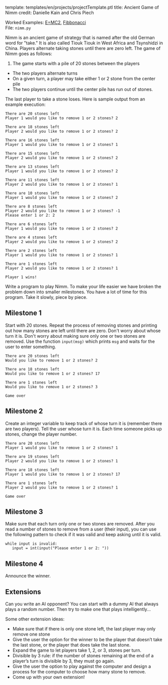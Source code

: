 template: templates/en/projects/projectTemplate.ptl
title: Ancient Game of Nimm
credit: Danielle Kain and Chris Piech

Worked Examples: 
<a href="{{pathToRoot}}en/projects/emc2.html">E=MC2</a>,
<a href="{{pathToRoot}}en/projects/fibb.html">Fibbonacci</a>
<br/>
File: `nimm.py`

Nimm is an ancient game of strategy that is named after the old German word for "take." It is also called Tiouk Tiouk in West Africa and Tsynshidzi in China. Players alternate taking stones until there are zero left. The game of Nimm goes as follows:

1. The game starts with a pile of 20 stones between the players
+ The two players alternate turns
+ On a given turn, a player may take either 1 or 2 stone from the center pile
+ The two players continue until the center pile has run out of stones.

The last player to take a stone loses. Here is sample output from an example execution:

```
There are 20 stones left
Player 1 would you like to remove 1 or 2 stones? 2

There are 18 stones left
Player 2 would you like to remove 1 or 2 stones? 2

There are 16 stones left
Player 1 would you like to remove 1 or 2 stones? 1

There are 15 stones left
Player 2 would you like to remove 1 or 2 stones? 2

There are 13 stones left
Player 1 would you like to remove 1 or 2 stones? 2

There are 11 stones left
Player 2 would you like to remove 1 or 2 stones? 1

There are 10 stones left
Player 1 would you like to remove 1 or 2 stones? 2

There are 8 stones left
Player 2 would you like to remove 1 or 2 stones? -1
Please enter 1 or 2: 2

There are 6 stones left
Player 1 would you like to remove 1 or 2 stones? 2

There are 4 stones left
Player 2 would you like to remove 1 or 2 stones? 2

There are 2 stones left
Player 1 would you like to remove 1 or 2 stones? 1

There are 1 stones left
Player 2 would you like to remove 1 or 2 stones? 1

Player 1 wins!
```

Write a program to play Nimm. To make your life easier we have broken the problem down into smaller milestones. You have a lot of time for this program. Take it slowly, piece by piece.

## Milestone 1

Start with 20 stones. Repeat the process of removing stones and printing out how many stones are left until there are zero. Don't worry about whose turn it is. Don't worry about making sure only one or two stones are removed. Use the function `input(msg)` which prints `msg` and waits for the user to enter something.

```
There are 20 stones left
Would you like to remove 1 or 2 stones? 2

There are 18 stones left
Would you like to remove 1 or 2 stones? 17

There are 1 stones left
Would you like to remove 1 or 2 stones? 3

Game over
```

## Milestone 2
Create an integer variable to keep track of whose turn it is (remember there are two players). Tell the user whose turn it is. Each time someone picks up stones, change the player number.

```
There are 20 stones left
Player 1 would you like to remove 1 or 2 stones? 1

There are 19 stones left
Player 2 would you like to remove 1 or 2 stones? 1

There are 18 stones left
Player 1 would you like to remove 1 or 2 stones? 17

There are 1 stones left
Player 2 would you like to remove 1 or 2 stones? 1

Game over
```

## Milestone 3
Make sure that each turn only one or two stones are removed. After you read a number of stones to remove from a user (their input), you can use the following pattern to check if it was valid and keep asking until it is valid.

```
while input is invalid:
   input = int(input("Please enter 1 or 2: "))
```

## Milestone 4
Announce the winner.

## Extensions
Can you write an AI opponent? You can start with a dummy AI that always plays a random number. Then try to make one that plays intelligently...

Some other extension ideas:

+ Make sure that if there is only one stone left, the last player may only remove one stone
+ Give the user the option for the winner to be the player that doesn’t take the last stone, or the player that does take the last stone.
+ Expand the game to let players take 1, 2, or 3, stones per turn.
+ Divisible by 3 rule: if the number of stones remaining at the end of a player’s turn is divisible by 3, they must go again.
+ Give the user the option to play against the computer and design a process for the computer to choose how many stone to remove.
+ Come up with your own extension!
